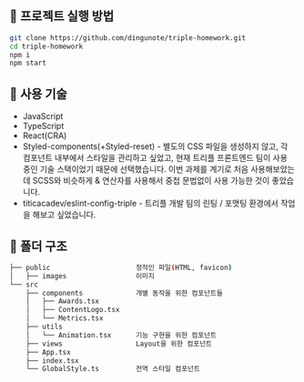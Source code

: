 ## 📌 프로젝트 실행 방법
```bash
git clone https://github.com/dingunote/triple-homework.git
cd triple-homework
npm i
npm start
```


## 📌 사용 기술
* JavaScript
* TypeScript
* React(CRA)
* Styled-components(+Styled-reset) - 별도의 CSS 파일을 생성하지 않고, 각 컴포넌트 내부에서 스타일을 관리하고 싶었고, 현재 트리플 프론트엔드 팀이 사용 중인 기술 스택이었기 때문에 선택했습니다. 이번 과제를 계기로 처음 사용해보았는데 SCSS와 비슷하게 & 연산자를 사용해서 중첩 문법없이 사용 가능한 것이 좋았습니다.
* titicacadev/eslint-config-triple - 트리플 개발 팀의 린팅 / 포맷팅 환경에서 작업을 해보고 싶었습니다.


## 📌 폴더 구조
```bash
├── public                     정적인 파일(HTML, favicon)
│   ├── images                 이미지
└── src
    ├── components             개별 동작을 위한 컴포넌트들
    │   ├── Awards.tsx
    │   ├── ContentLogo.tsx
    │   └── Metrics.tsx
    ├── utils
    │   └── Animation.tsx      기능 구현을 위한 컴포넌트
    ├── views                  Layout을 위한 컴포넌트
    ├── App.tsx
    ├── index.tsx
    └── GlobalStyle.ts         전역 스타일 컴포넌트
```
